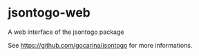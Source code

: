 jsontogo-web
============

A web interface of the jsontogo package

See https://github.com/gocarina/jsontogo for more informations.
